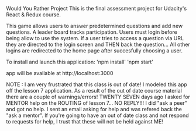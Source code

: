 Would You Rather Project
This is the final assessment project for Udacity's React & Redux course.

This game allows users to answer predetermined questions and add new questions.
A leader board tracks participation.
Users must login before being allow to use the system.
If a user tries to access a question via URL they are directed to the login screen and THEN back the question...
All other logins are redirected to the home page after succesfully choosing a user.


To install and launch this application:
'npm install'
'npm start'

app will be available at http://localhost:3000

NOTE : I am very frustrated that this class is out of date!
I modeled this app off the lesson 7 application. As a result of the out of date course material there are a couple of warnings/errors!
TWENTY SEVEN days ago I asked for MENTOR help on the ROUTING of lesson 7... NO REPLY!!!
I did "ask a peer" and got no help.
I sent an email asking for help and was refered back the "ask a mentor".
If you're going to have an out of date class and not respond to requests for help, I trust that these will not be held against ME!
